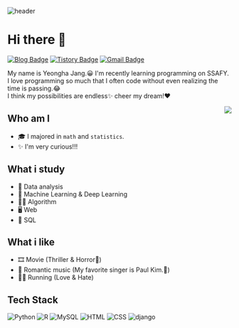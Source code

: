 ![header](https://capsule-render.vercel.app/api?type=waving&color=gradient&height=200&section=header&text=Yeongha&fontSize=90)

# Hi there 👋
[![Blog Badge](https://img.shields.io/badge/Daily%20Blog-EA4AAA?style=flat&logo=GitHubSponsors&logoColor=white)](https://blog.naver.com/duddud0108/)
[![Tistory Badge](https://img.shields.io/badge/Tech%20Blog-01A9DB?style=flat&logo=DPD&logoColor=white)](https://glory-summer.tistory.com/)
[![Gmail Badge](https://img.shields.io/badge/Gmail-D14836?style=flat&logo=Gmail&logoColor=white)](mailto:qwer62636275@gmail.com)

My name is Yeongha Jang.😀 I'm recently learning programming on SSAFY.  
I love programming so much that I often code without even realizing the time is passing.😂  
I think my possibilities are endless✨ cheer my dream!❤

<img align='right' src="http://mazassumnida.wtf/api/v2/generate_badge?boj=dudgk0108">

## Who am I
- 🎓 I majored in `math` and `statistics`.
- ✨ I'm very curious!!!

## What i study
- 📜 Data analysis
- 🦾 Machine Learning & Deep Learning
- 👩‍💻 Algorithm
- 🖥 Web
- 🔗 SQL

## What i like
- 🎞 Movie (Thriller & Horror👻)
- 🎵 Romantic music (My favorite singer is Paul Kim.💖)
- 🏃‍♀️ Running (Love & Hate)

## Tech Stack 
![Python](https://img.shields.io/badge/Python-3766AB?style=flat-square&logo=Python&logoColor=white)
![R](https://img.shields.io/badge/R-276DC3?style=flat-square&logo=R&logoColor=white)
![MySQL](https://img.shields.io/badge/MySQL-FFAD00?style=flat-square&logo=MySQL&logoColor=white)
![HTML](https://img.shields.io/badge/HTML-E34F26?style=flat-square&logo=HTML5&logoColor=white)
![CSS](https://img.shields.io/badge/CSS-1572B6?style=flat-square&logo=CSS3&logoColor=white)
![django](https://img.shields.io/badge/Django-092E20?style=flat-square&logo=Django&logoColor=white)

